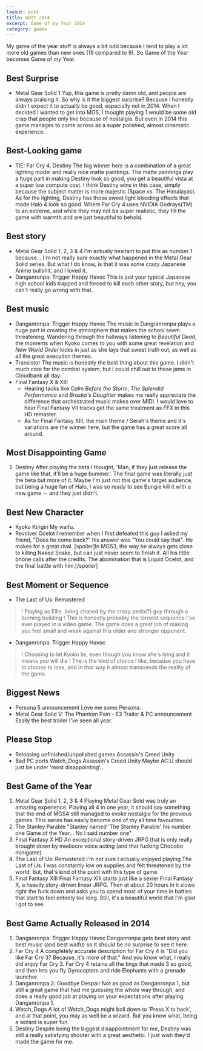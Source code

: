 ```yaml
---
layout: post
title: GOTY 2014
excerpt: Game of my Year 2014
category: games
---
```


My game of the year stuff is always a bit odd because I tend to play a lot more old games than new ones (19 compared to 9). So Game of the Year becomes Game of _my_ Year.

## Best Surprise
- Metal Gear Solid 1
	Yup, this game is pretty damn old, and people are always praising it. So why is it the biggest surprise? Because I honestly didn't expect it to actually be good, especially not in 2014. When I decided I wanted to get into MGS, I thought playing 1 would be some old crap that people only like because of nostalgia. But even in 2014 this game manages to come across as a super polished, almost cinematic experience.

## Best-Looking game
- TIE: Far Cry 4, Destiny
	The big winner here is a combination of a great lighting model and really nice matte paintings.
	The matte paintings play a huge part in making Destiny look so good, you get a beautiful vista at a super low compute cost. I think Destiny wins in this case, simply because the subject matter is more majestic (Space vs. The Himalayas). As for the lighting, Destiny has those sweet light bleeding effects that made Halo 4 look so good. Where Far Cry 4 uses NVIDIA Godrays(TM) to an extreme, and while they may not be super realistic, they fill the game with warmth and are just beautiful to behold.

## Best story
- Metal Gear Solid 1, 2, 3 & 4
	I'm actually hesitant to put this as number 1 because... I'm not really sure exactly what happened in the Metal Gear Solid series. But what I do know, is that it was some crazy Japanese Anime bullshit, and I loved it.
- Danganronpa: Trigger Happy Havoc
	This is just your typical Japanese high school kids trapped and forced to kill each other story, but hey, you can't really go wrong with that.


## Best music
- Danganronpa: Trigger Happy Havoc
	The music in Dangranronpa plays a huge part in creating the atmosphere that makes the school seem threatening. Wandering through the hallways listening to _Beautiful Dead_, the moments when Kyoko comes to you with some great revelation and _New World Order_ kicks in just as she lays that sweet truth out, as well as all the great execution themes.
- Transistor
	The music is honestly the best thing about this game. I didn't much care for the combat system, but I could chill out to these jams in Cloudbank all day.
- Final Fantasy X & XIII
	- Hearing tacks like _Calm Before the Storm_, _The Splendid Performance_ and _Braska's Daughter_ makes me really appreciate the difference that orchestrated music makes over MIDI. I would love to hear Final Fantasy VII tracks get the same treatment as FFX in this HD remaster.
	- As for Final Fantasy XIII, the main theme / Serah's theme and it's variations are the winner here, but the game has a great score all around.


## Most Disappointing Game
1. Destiny
	After playing the beta I thought, 'Man, if they just release the game like that, it'll be a huge bummer'. The final game was literally just the beta but more of it. Maybe I'm just not this game's target audience, but being a huge fan of Halo, I was so ready to see Bungie kill it with a new game -- and they just didn't.


## Best New Character
- Kyoko Kirigiri
	My waifu.
- Revolver Ocelot
	I remember when I first defeated this guy I asked my friend, "Does he come back?" his answer was "You could say that". He makes for a great rival. [spoiler]In MGS3, the way he always gets close to killing Naked Snake, but can just never seem to finish it. All his little phone calls after the credits. The abomination that is Liquid Ocelot, and the final battle with him.[/spoiler]


## Best Moment or Sequence
- The Last of Us: Remastered

>! Playing as Ellie, being chased by the crazy pedo(?) guy through a burning building
>! This is honestly probably the tensest sequence I've ever played in a video game. The game does a great job of making you feel small and weak against this older and stronger opponent.

- Danganronpa: Trigger Happy Havoc

>! Choosing to let Kyoko lie, even though you know she's lying and it means you will die
>! The is the kind of choice I like, because you have to choose to lose, and in that way it almost transcends the reality of the game.

## Biggest News
- Persona 5 announcement
	Love me some Persona.
- Metal Gear Solid V: The Phantom Pain - E3 Trailer & PC announcement
	Easily the best trailer I've seen all year.

## Please Stop
- Releasing unfinished/unpolished games
	Assassin's Creed Unity
- Bad PC ports
	Watch_Dogs
	Assassin's Creed Unity
	Maybe AC:U should just be under 'most disappointing'...

## Best Game of the Year
1. Metal Gear Solid 1, 2, 3 & 4
	Playing Metal Gear Sold was truly an amazing experience. Playing all 4 in one year, it should say something that the end of MGS4 still managed to evoke nostalgia for the previous games. This series has easily become one of my all time favourites.
2. The Stanley Parable
	"Stanley named 'The Stanley Parable' his number one Game of the Year... No I said number one"
3. Final Fantasy X HD
	An exceptional story-driven JRPG that is only really brought down by mediocre voice acting (and that fucking Chocobo minigame)
4. The Last of Us: Remastered
	I'm not sure I actually enjoyed playing The Last of Us. I was constantly low on supplies and felt threatened by the world. But, that's kind of the point with this type of game.
5. Final Fantasy XIII
	Final Fantasy XIII starts just like a sexier Final Fantasy X, a heavily story-driven linear JRPG. Then at about 20 hours in it slows right the fuck down and asks you to spend most of your time in battles that start to feel entirely too long. Still, it's a beautiful world that I'm glad I got to see.

## Best Game Actually Released in 2014
1. Danganronpa: Trigger Happy Havoc
	Danganronpa gets best story and best music (and best waifu) so it should be no surprise to see it here.
2. Far Cry 4
	A completely accurate description for Far Cry 4 is "Did you like Far Cry 3? Because, it's more of that." And you know what, I really did enjoy Far Cry 3. Far Cry 4 retains all the tings that made 3 so good, and then lets you fly Gyrocopters and ride Elephants with a grenade launcher.
3. Danganronpa 2: Goodbye Despair
	Not as good as Danganronpa 1, but still a great game that had me guessing the whole way through, and does a really good job at playing on your expectations after playing Danganronpa 1.
4. Watch_Dogs
	A lot of Watch_Dogs might boil down to 'Press X to hack', and at that point, you may as well be a wizard. But you know what, being a wizard is super fun.
5. Destiny
	Despite being the biggest disappointment for me, Destiny was still a really satisfying shooter with a great aesthetic. I just wish they'd made the game for me.
